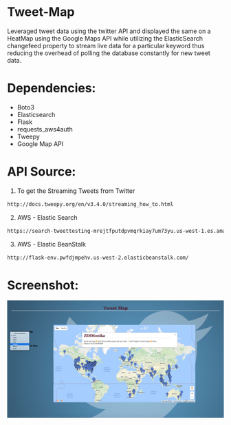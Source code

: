 # Tweet-Map
Leveraged tweet data using the twitter API and displayed the same on a HeatMap using the Google Maps API while utilizing the ElasticSearch changefeed property to stream live data for a particular keyword thus reducing the overhead of polling the database constantly for new tweet data.


Dependencies:
=======
* Boto3
* Elasticsearch
* Flask
* requests_aws4auth
* Tweepy
* Google Map API


API Source:
=======
1) To get the Streaming Tweets from Twitter
```bash
http://docs.tweepy.org/en/v3.4.0/streaming_how_to.html
```

2) AWS - Elastic Search
```bash
https://search-tweettesting-mrejtfputdpvmqrkiay7um73yu.us-west-1.es.amazonaws.com/twitter/_search
```

3) AWS - Elastic BeanStalk
```bash
http://flask-env.pwfdjmpehv.us-west-2.elasticbeanstalk.com/
```


Screenshot:
=======

![Alt text](https://github.com/Vignesh6v/Tweet-Map/blob/master/static/Screenshot.png "Screen-shot")
